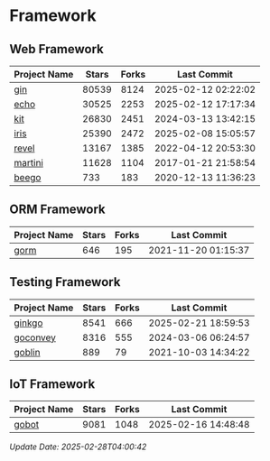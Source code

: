 # Framework

## Web Framework
| Project Name | Stars | Forks | Last Commit |
| ------------ | ----- | ----- | ----------- |
| [gin](https://github.com/gin-gonic/gin) | 80539 | 8124 | 2025-02-12 02:22:02 |
| [echo](https://github.com/labstack/echo) | 30525 | 2253 | 2025-02-12 17:17:34 |
| [kit](https://github.com/go-kit/kit) | 26830 | 2451 | 2024-03-13 13:42:15 |
| [iris](https://github.com/kataras/iris) | 25390 | 2472 | 2025-02-08 15:05:57 |
| [revel](https://github.com/revel/revel) | 13167 | 1385 | 2022-04-12 20:53:30 |
| [martini](https://github.com/go-martini/martini) | 11628 | 1104 | 2017-01-21 21:58:54 |
| [beego](https://github.com/astaxie/beego) | 733 | 183 | 2020-12-13 11:36:23 |

## ORM Framework
| Project Name | Stars | Forks | Last Commit |
| ------------ | ----- | ----- | ----------- |
| [gorm](https://github.com/jinzhu/gorm) | 646 | 195 | 2021-11-20 01:15:37 |

## Testing Framework
| Project Name | Stars | Forks | Last Commit |
| ------------ | ----- | ----- | ----------- |
| [ginkgo](https://github.com/onsi/ginkgo) | 8541 | 666 | 2025-02-21 18:59:53 |
| [goconvey](https://github.com/smartystreets/goconvey) | 8316 | 555 | 2024-03-06 06:24:57 |
| [goblin](https://github.com/franela/goblin) | 889 | 79 | 2021-10-03 14:34:22 |

## IoT Framework
| Project Name | Stars | Forks | Last Commit |
| ------------ | ----- | ----- | ----------- |
| [gobot](https://github.com/hybridgroup/gobot) | 9081 | 1048 | 2025-02-16 14:48:48 |

*Update Date: 2025-02-28T04:00:42*